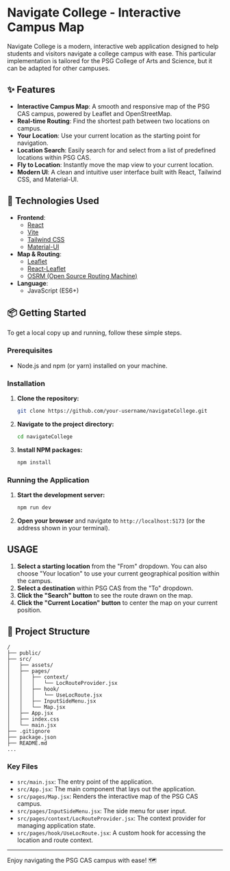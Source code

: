 
# Navigate College - Interactive Campus Map

Navigate College is a modern, interactive web application designed to help students and visitors navigate a college campus with ease. This particular implementation is tailored for the PSG College of Arts and Science, but it can be adapted for other campuses.

## ✨ Features

*   **Interactive Campus Map**: A smooth and responsive map of the PSG CAS campus, powered by Leaflet and OpenStreetMap.
*   **Real-time Routing**: Find the shortest path between two locations on campus.
*   **Your Location**: Use your current location as the starting point for navigation.
*   **Location Search**: Easily search for and select from a list of predefined locations within PSG CAS.
*   **Fly to Location**: Instantly move the map view to your current location.
*   **Modern UI**: A clean and intuitive user interface built with React, Tailwind CSS, and Material-UI.

## 🚀 Technologies Used

*   **Frontend**:
    *   [React](https://reactjs.org/)
    *   [Vite](https://vitejs.dev/)
    *   [Tailwind CSS](https://tailwindcss.com/)
    *   [Material-UI](https://mui.com/)
*   **Map & Routing**:
    *   [Leaflet](https://leafletjs.com/)
    *   [React-Leaflet](https://react-leaflet.js.org/)
    *   [OSRM (Open Source Routing Machine)](http://project-osrm.org/)
*   **Language**:
    *   JavaScript (ES6+)

## 📦 Getting Started

To get a local copy up and running, follow these simple steps.

### Prerequisites

*   Node.js and npm (or yarn) installed on your machine.

### Installation

1.  **Clone the repository:**
    ```sh
    git clone https://github.com/your-username/navigateCollege.git
    ```
2.  **Navigate to the project directory:**
    ```sh
    cd navigateCollege
    ```
3.  **Install NPM packages:**
    ```sh
    npm install
    ```

### Running the Application

1.  **Start the development server:**
    ```sh
    npm run dev
    ```
2.  **Open your browser** and navigate to `http://localhost:5173` (or the address shown in your terminal).

## USAGE

1.  **Select a starting location** from the "From" dropdown. You can also choose "Your location" to use your current geographical position within the campus.
2.  **Select a destination** within PSG CAS from the "To" dropdown.
3.  **Click the "Search" button** to see the route drawn on the map.
4.  **Click the "Current Location" button** to center the map on your current position.

## 📂 Project Structure

```
/
├── public/
├── src/
│   ├── assets/
│   ├── pages/
│   │   ├── context/
│   │   │   └── LocRouteProvider.jsx
│   │   ├── hook/
│   │   │   └── UseLocRoute.jsx
│   │   ├── InputSideMenu.jsx
│   │   └── Map.jsx
│   ├── App.jsx
│   ├── index.css
│   └── main.jsx
├── .gitignore
├── package.json
├── README.md
...
```

### Key Files

*   `src/main.jsx`: The entry point of the application.
*   `src/App.jsx`: The main component that lays out the application.
*   `src/pages/Map.jsx`: Renders the interactive map of the PSG CAS campus.
*   `src/pages/InputSideMenu.jsx`: The side menu for user input.
*   `src/pages/context/LocRouteProvider.jsx`: The context provider for managing application state.
*   `src/pages/hook/UseLocRoute.jsx`: A custom hook for accessing the location and route context.

---

Enjoy navigating the PSG CAS campus with ease! 🗺️
